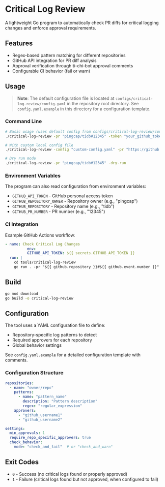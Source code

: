 # Critical Log Review

A lightweight Go program to automatically check PR diffs for critical logging changes and enforce approval requirements.

## Features

- Regex-based pattern matching for different repositories
- GitHub API integration for PR diff analysis
- Approval verification through ti-chi-bot approval comments
- Configurable CI behavior (fail or warn)

## Usage

> **Note**: The default configuration file is located at `configs/critical-log-review/config.yaml` in the repository root directory. See `config.yaml.example` in this directory for a configuration template.

### Command Line

```bash
# Basic usage (uses default config from configs/critical-log-review/config.yaml)
./critical-log-review -pr "pingcap/tidb#12345" -token "your_github_token"

# With custom local config file
./critical-log-review -config "custom-config.yaml" -pr "https://github.com/pingcap/tidb/pull/12345"

# Dry run mode
./critical-log-review -pr "pingcap/tidb#12345" -dry-run
```

### Environment Variables

The program can also read configuration from environment variables:

- `GITHUB_API_TOKEN` - GitHub personal access token
- `GITHUB_REPOSITORY_OWNER` - Repository owner (e.g., "pingcap")
- `GITHUB_REPOSITORY` - Repository name (e.g., "tidb")
- `GITHUB_PR_NUMBER` - PR number (e.g., "12345")

### CI Integration

Example GitHub Actions workflow:

```yaml
- name: Check Critical Log Changes
          env:
          GITHUB_API_TOKEN: ${{ secrets.GITHUB_API_TOKEN }}
  run: |
    cd tools/critical-log-review
    go run . -pr "${{ github.repository }}#${{ github.event.number }}"
```

## Build

```bash
go mod download
go build -o critical-log-review
```

## Configuration

The tool uses a YAML configuration file to define:

- Repository-specific log patterns to detect
- Required approvers for each repository  
- Global behavior settings

See `config.yaml.example` for a detailed configuration template with comments.

### Configuration Structure

```yaml
repositories:
  - name: "owner/repo"
    patterns:
      - name: "pattern_name"
        description: "Pattern description"
        regex: "regular_expression"
    approvers:
      - "github_username1"
      - "github_username2"

settings:
  min_approvals: 1
  require_repo_specific_approvers: true
  check_behavior:
    mode: "check_and_fail"  # or "check_and_warn"
```

## Exit Codes

- `0` - Success (no critical logs found or properly approved)
- `1` - Failure (critical logs found but not approved, when configured to fail)
